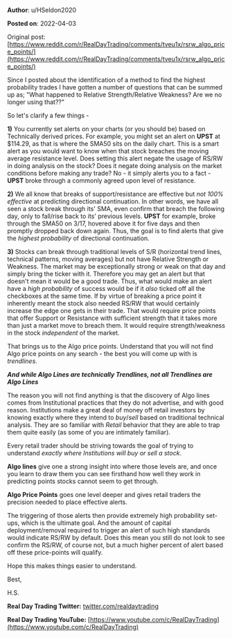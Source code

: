 **Author**: u/HSeldon2020

**Posted on**: 2022-04-03

Original post: [https://www.reddit.com/r/RealDayTrading/comments/tveu1x/rsrw_algo_price_points/](https://www.reddit.com/r/RealDayTrading/comments/tveu1x/rsrw_algo_price_points/)

Since I posted about the identification of a method to find the highest probability trades I have gotten a number of questions that can be summed up as; "What happened to Relative Strength/Relative Weakness? Are we no longer using that??"

So let's clarify a few things - 

**1)** You currently set alerts on your charts (or you should be) based on Technically derived prices.  For example, you might set an alert on **UPST** at $114.29, as that is where the SMA50 sits on the daily chart.  This is a smart alert as you would want to know when that stock breaches the moving average resistance level.  Does setting this alert negate the usage of RS/RW in doing analysis on the stock?  Does it negate doing analysis on the market conditions before making any trade?  No - it simply alerts you to a fact - **UPST** broke through a commonly agreed upon level of resistance.

**2)** We all know that breaks of support/resistance are effective but *not 100% effective* at predicting directional continuation.  In other words, we have all seen a stock break through its' SMA, even confirm that breach the following day, only to fall/rise back to its' previous levels.  **UPST** for example, broke through the SMA50 on 3/17, hovered above it for five days and then promptly dropped back down again.  Thus, the goal is to find alerts that give the *highest probability* of directional continuation.  

**3)** Stocks can break through traditional levels of S/R (horizontal trend lines, technical patterns, moving averages) but not have Relative Strength or Weakness.  The market may be exceptionally strong or weak on that day and simply bring the ticker with it.  Therefore you may get an alert but that doesn't mean it would be a good trade.   Thus, what would make an alert have a *high probability* of success would be if it *also* ticked off all the checkboxes at the same time.  If by virtue of breaking a price point it inherently meant the stock also needed RS/RW that would certainly increase the edge one gets in their trade.  That would require price points that offer Support or Resistance with sufficient strength that it takes more than just a market move to breach them.  It would require strength/weakness in the stock *independent* of the market.

That brings us to the Algo price points.  Understand that you will not find Algo price points on any search - the best you will come up with is *trendlines*.  

***And while Algo Lines are technically Trendlines, not all Trendlines are Algo Lines***

The reason you will not find anything is that the discovery of Algo lines comes from Institutional practices that they do not advertise, and with good reason.  Institutions make a great deal of money off retail investors by knowing exactly where they intend to *buy*/*sell* based on traditional technical analysis.  They are so familiar with *Retail* behavior that they are able to trap them quite easily (as some of you are intimately familiar). 

Every retail trader should be striving towards the goal of trying to understand *exactly where Institutions will buy or sell a stock*.  

**Algo lines** give one a strong insight into where those levels are, and once you learn to draw them you can see firsthand how well they work in predicting points stocks cannot seem to get through.  

**Algo Price Points** goes one level deeper and gives retail traders the precision needed to place effective alerts.

The triggering of those alerts then provide extremely high probability set-ups, which is the ultimate goal.  And the amount of capital deployment/removal required to trigger an alert of such high standards would indicate RS/RW by default.  Does this mean you still do not look to see confirm the RS/RW, of course not, but a much higher percent of alert based off these price-points will qualify.

Hope this makes things easier to understand.

 

Best,

H.S.

**Real Day Trading Twitter:** [twitter.com/realdaytrading](https://twitter.com/realdaytrading)

**Real Day Trading YouTube:** [https://www.youtube.com/c/RealDayTrading](https://www.youtube.com/c/RealDayTrading)